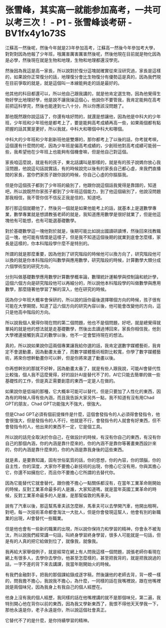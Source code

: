 # 张雪峰，其实高一就能参加高考，一共可以考三次！ - P1 - 张雪峰谈考研 - BV1fx4y1o73S

江蘇高一然後呢，然後今年就是23年參加高考，江蘇高一然後今年參加考大學，對對對因為他報了少年班，哦厲害厲害厲害然後呢，然後他現在目前就是物化因為是必學，然後現在就是生物和地理，生物和地理都還沒學完。

然後因為我這是高一家長，所以說對於復分這塊就確實從來沒研究過，家長是這樣的，如果說你正常復分的話，地理復分會比生物復分有優勢這是真的，因為我們現在目前爭取的就是，就是這個叫一本線能夠走的話是最好的。

他其他的科目都還可以，所以他自己跟我講的，就是他肯定選生物，因為他覺得生物好學比地理好學，他是說不讓我操這個心，他說你不要管我，我肯定能夠在高考前把這科學完，然後也能達到七八十分，所以你應該沒問題了。

那他既然跟你說這話了，你還有啥好問的，就還是想讓他，因為他是中科大的少年班，少年班和少年班他是都考上了，要是能夠高考成績再高一些，如果兩個都有點把握的話其實是更好，所以我就，中科大和哪個中科大和哪個。

中科大的少年班和少年創新班他是雙爆的，那你都考上了以後的話，你考就考唄，這個還有什麼問的呢，因為少年班是偏高考成績的，少創班他對高考成績可能弱一些，我希望他在少年班上也能夠有個機會嘛，但是他自己對這個。

家長咱這麼說，就是有的孩子，東北話講叫是那樣的，就是有的孩子說媽你放心我沒問題，他說這句話說實話，有的時候說完以後有的家長自己都心虛，來我們直播間的家長，當你們家孩子跟你說的時候，你自己心虛的你摳摳我。

但是你這個孩子都到了少年班的級別了，他跟你說這個話我覺得是靠譜的，知道吧，所以說既然你家孩子都到了少年班這個能力，到了他這個級別了，他說沒問題那我相信，我不管你信不信反正我是信的，知道吧。

那行那這個就聽他了，然後另一個就是如果他能考上的話，就基本上是選數學專業，數學專業就是想請教張老師的就是，我知道應用數學是很好就業了，但是他這塊他有可能想，也有可能選基礎數學。

對於基礎數學這一塊他對於就是，後期可能比如說出國讀研讀博，然後回來找教職這一塊，他可能有情懷是這樣子，但是我不知道這個後期的就業到底會怎麼樣，家長是這樣的，你本科階段學什麼不是特別的。

所謂的就是那麼重要，因為他到了研究階段的時候他可以換方向了，研究階段他可以換的就是你本科階段的叫數學與應用數學，研究階段的時候，計算數學大類分成六個學術型的研究方向。

分別叫做基礎數學應用數學計算數學概率論，數理統計運輸學與控制論和統計學，這個六個方向是研究階段他可以再細分的，所以說他本科階段學的叫做數學與應用數學，那麼隨著他學習了解的深入，他在研究的時候。

因為你少年班大概率會保研的，所以說的話你最後選擇哪個方向的時候，孩子很有可能在大學期間，知道了這六個方向的研究內容以後，他可能會改變他的方向，這只是他高中階段的方向。

所以說我個人覺得你現在問的第二個問題，他也不是個問題，好吧，就是總覺得就單純的就是他的想法就是走基礎數學，然後出去讀過博回來，家長你相信我，他到大學裡邊接觸到真正的數學以後，他不一定會堅持現在的想法。

真的，所以說如果說你這兩個專業讓我給你選的話，我肯定選數字媒體藝術，我肯定不會選動畫，因為動畫太垂了，而數字媒體藝術相對比較寬，你學了數字媒體藝術，將來你想幹動畫你可以幹，但是你將來選了動畫以後。

你再想幹別的那就不好幹，因為動畫太垂了，就是有些人跟我說，可能AI會替代性比較強，個人我不這麼覺得，好的設計AI是替代不了的，AI它只能去簡單的做一些基礎性的工作，但是真正需要創意的東西一定是人在做的。

如果說你是低端的那種，它大概率可能可以替代，但是只要加了人性化的東西，因為有的時候人得有些內涵，而且我告訴大家另外一點，我不知道有沒有用Chad GPT的朋友，Chad GPT功能強大不強大，很強大。

但是Chad GPT必須有個前提條件是什麼，這個會發指令的人必須得會發指令，他會很強大，但是發指令的人不行，他就是不行，會發指令的人就會有好東西，但不會發指令的人，他出來的東西不一定，它是個工具。

所以說的話完全取決於你自己，在做設計的時候，有沒有你自己的東西，有沒有你自己的那個內涵，你的內涵是靠什麼來的，你的內涵不是靠你等著畫東西設計來的，你的內涵是靠什麼來的，你的內涵是靠我身後的這些東西。

就是素，是要靠知識，固有世俗氣質的話，你的思想，你的內容，你的頭腦，你的自主性，你的深度，大家你不要擔心新技術的出現，你擔心它沒有用，你與其擔心它，你還不如擁抱它，而且你不要擔心它所謂的去替代你。

因為它能替代它就會替代，跟你擔不擔心一點關係都沒有，在當年工業革命剛開始的時候，反對工業革命最多的人是誰，大家知道嗎，就是當年英國工業革命的時候，反對工業革命最多的人是誰，是那幫倫敦的馬車夫。

說有了汽車以後，那這幫馬車夫該怎麼辦，馬車夫可以去學開汽車，他開出租啊，對吧，每一次技術革命都會淘汰一大批人，但是你會發現這幫人，他會有別的新職業的出現，AI會替代一些職業。

但是他也會有一些新的職業的出現，所以說你保持力和學習的精神，你會永不被淘汰，所以說我們經常講一句話，叫終身學習終身學習，很多人可能就是一句話，但是有的人真的把它給做到位了，就像我，就像我。

我再給大家舉個例子，就是經常在網上有人問我這樣一個問題，說張老師你看現在網上有很多人，去學你去學你，他甚至怎麼樣的，甚至把我背的，就是把我說過的話，一字不差的背下來去講課，我當年剛開始火的時候。

有我們金融對手，把我的那個課給錄成逐字稿，然後讓他的老師去背，背一模一樣的，問我擔不擔心，我說我不擔心，為什麼，一同樣的話在我嘴裡說，跟在他嘴裡說是兩個味兒，因為我身上有我自己的個人經歷在。

他身上沒有我的個人經歷，我同樣的話在他嘴裡講的就不是那個味兒，第二遍，我特別開心他在背你以前的東西，因為我又學新東西了，我恨不得他天天學我一下，那他永遠是你，老子永遠是你，所以說這個社會真正。

它替代不了的是什麼，是你持續學習的精神。